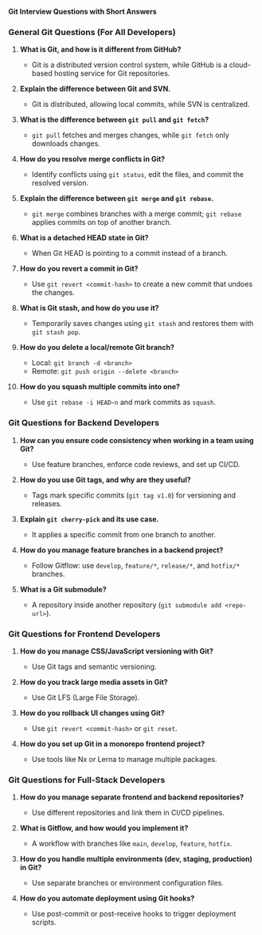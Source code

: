 **Git Interview Questions with Short Answers**

### **General Git Questions (For All Developers)**
1. **What is Git, and how is it different from GitHub?**  
   - Git is a distributed version control system, while GitHub is a cloud-based hosting service for Git repositories.

2. **Explain the difference between Git and SVN.**  
   - Git is distributed, allowing local commits, while SVN is centralized.

3. **What is the difference between `git pull` and `git fetch`?**  
   - `git pull` fetches and merges changes, while `git fetch` only downloads changes.

4. **How do you resolve merge conflicts in Git?**  
   - Identify conflicts using `git status`, edit the files, and commit the resolved version.

5. **Explain the difference between `git merge` and `git rebase`.**  
   - `git merge` combines branches with a merge commit; `git rebase` applies commits on top of another branch.

6. **What is a detached HEAD state in Git?**  
   - When Git HEAD is pointing to a commit instead of a branch.

7. **How do you revert a commit in Git?**  
   - Use `git revert <commit-hash>` to create a new commit that undoes the changes.

8. **What is Git stash, and how do you use it?**  
   - Temporarily saves changes using `git stash` and restores them with `git stash pop`.

9. **How do you delete a local/remote Git branch?**  
   - Local: `git branch -d <branch>`
   - Remote: `git push origin --delete <branch>`

10. **How do you squash multiple commits into one?**  
    - Use `git rebase -i HEAD~n` and mark commits as `squash`.

### **Git Questions for Backend Developers**
1. **How can you ensure code consistency when working in a team using Git?**  
   - Use feature branches, enforce code reviews, and set up CI/CD.

2. **How do you use Git tags, and why are they useful?**  
   - Tags mark specific commits (`git tag v1.0`) for versioning and releases.

3. **Explain `git cherry-pick` and its use case.**  
   - It applies a specific commit from one branch to another.

4. **How do you manage feature branches in a backend project?**  
   - Follow Gitflow: use `develop`, `feature/*`, `release/*`, and `hotfix/*` branches.

5. **What is a Git submodule?**  
   - A repository inside another repository (`git submodule add <repo-url>`).

### **Git Questions for Frontend Developers**
1. **How do you manage CSS/JavaScript versioning with Git?**  
   - Use Git tags and semantic versioning.

2. **How do you track large media assets in Git?**  
   - Use Git LFS (Large File Storage).

3. **How do you rollback UI changes using Git?**  
   - Use `git revert <commit-hash>` or `git reset`.

4. **How do you set up Git in a monorepo frontend project?**  
   - Use tools like Nx or Lerna to manage multiple packages.

### **Git Questions for Full-Stack Developers**
1. **How do you manage separate frontend and backend repositories?**  
   - Use different repositories and link them in CI/CD pipelines.

2. **What is Gitflow, and how would you implement it?**  
   - A workflow with branches like `main`, `develop`, `feature`, `hotfix`.

3. **How do you handle multiple environments (dev, staging, production) in Git?**  
   - Use separate branches or environment configuration files.

4. **How do you automate deployment using Git hooks?**  
   - Use post-commit or post-receive hooks to trigger deployment scripts.

